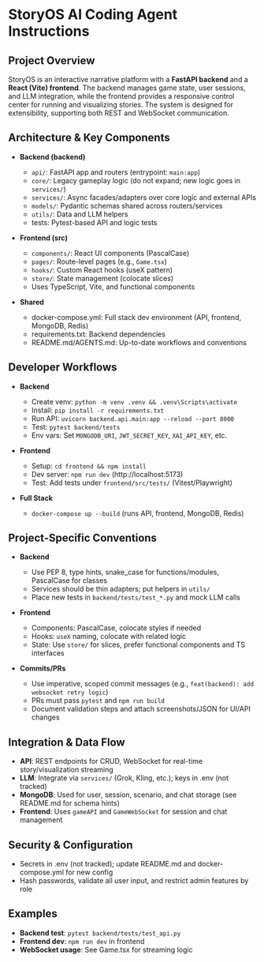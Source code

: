 # StoryOS AI Coding Agent Instructions

## Project Overview

StoryOS is an interactive narrative platform with a **FastAPI backend** and a **React (Vite) frontend**. The backend manages game state, user sessions, and LLM integration, while the frontend provides a responsive control center for running and visualizing stories. The system is designed for extensibility, supporting both REST and WebSocket communication.

## Architecture & Key Components

- **Backend (backend)**
  - `api/`: FastAPI app and routers (entrypoint: `main:app`)
  - `core/`: Legacy gameplay logic (do not expand; new logic goes in `services/`)
  - `services/`: Async facades/adapters over core logic and external APIs
  - `models/`: Pydantic schemas shared across routers/services
  - `utils/`: Data and LLM helpers
  - tests: Pytest-based API and logic tests

- **Frontend (src)**
  - `components/`: React UI components (PascalCase)
  - `pages/`: Route-level pages (e.g., `Game.tsx`)
  - `hooks/`: Custom React hooks (useX pattern)
  - `store/`: State management (colocate slices)
  - Uses TypeScript, Vite, and functional components

- **Shared**
  - docker-compose.yml: Full stack dev environment (API, frontend, MongoDB, Redis)
  - requirements.txt: Backend dependencies
  - README.md/AGENTS.md: Up-to-date workflows and conventions

## Developer Workflows

- **Backend**
  - Create venv: `python -m venv .venv && .venv\Scripts\activate`
  - Install: `pip install -r requirements.txt`
  - Run API: `uvicorn backend.api.main:app --reload --port 8000`
  - Test: `pytest backend/tests`
  - Env vars: Set `MONGODB_URI`, `JWT_SECRET_KEY`, `XAI_API_KEY`, etc.

- **Frontend**
  - Setup: `cd frontend && npm install`
  - Dev server: `npm run dev` (http://localhost:5173)
  - Test: Add tests under `frontend/src/tests/` (Vitest/Playwright)

- **Full Stack**
  - `docker-compose up --build` (runs API, frontend, MongoDB, Redis)

## Project-Specific Conventions

- **Backend**
  - Use PEP 8, type hints, snake_case for functions/modules, PascalCase for classes
  - Services should be thin adapters; put helpers in `utils/`
  - Place new tests in `backend/tests/test_*.py` and mock LLM calls

- **Frontend**
  - Components: PascalCase, colocate styles if needed
  - Hooks: `useX` naming, colocate with related logic
  - State: Use `store/` for slices, prefer functional components and TS interfaces

- **Commits/PRs**
  - Use imperative, scoped commit messages (e.g., `feat(backend): add websocket retry logic`)
  - PRs must pass `pytest` and `npm run build`
  - Document validation steps and attach screenshots/JSON for UI/API changes

## Integration & Data Flow

- **API**: REST endpoints for CRUD, WebSocket for real-time story/visualization streaming
- **LLM**: Integrate via `services/` (Grok, Kling, etc.); keys in .env (not tracked)
- **MongoDB**: Used for user, session, scenario, and chat storage (see README.md for schema hints)
- **Frontend**: Uses `gameAPI` and `GameWebSocket` for session and chat management

## Security & Configuration

- Secrets in .env (not tracked); update README.md and docker-compose.yml for new config
- Hash passwords, validate all user input, and restrict admin features by role

## Examples

- **Backend test**: `pytest backend/tests/test_api.py`
- **Frontend dev**: `npm run dev` in frontend
- **WebSocket usage**: See Game.tsx for streaming logic
